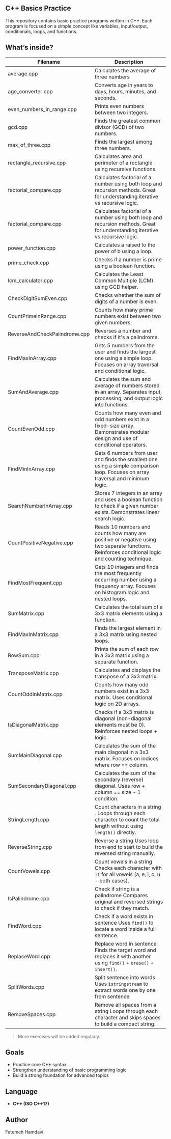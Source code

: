 ## C++ Basics Practice
 
This repository contains basic practice programs written in C++.
Each program is focused on a simple concept like variables, input/output, conditionals, loops, and functions.
 
## What’s inside?
 
| Filename            | Description                          |
|---------------------|--------------------------------------|
| average.cpp         | Calculates the average of three numbers |
| age_converter.cpp           | Converts age in years to days, hours, minutes, and seconds. |
| even_numbers_in_range.cpp      | Prints even numbers between two integers.   |
| gcd.cpp        | Finds the greatest common divisor (GCD) of two numbers.   |
| max_of_three.cpp | Finds the largest among three numbers. |
| rectangle_recursive.cpp | Calculates area and perimeter of a rectangle using recursive functions. |
| factorial_compare.cpp | Calculates factorial of a number using both loop and recursion methods. Great for understanding iterative vs recursive logic. |
| factorial_compare.cpp    | Calculates factorial of a number using both loop and recursion methods. Great for understanding iterative vs recursive logic. |
| power_function.cpp       | Calculates a raised to the power of b using a loop.               |
| prime_check.cpp          | Checks if a number is prime using a boolean function.             |
| lcm_calculator.cpp       | Calculates the Least Common Multiple (LCM) using GCD helper.      |
| CheckDigitSumEven.cpp        | Checks whether the sum of digits of a number is even.         |
| CountPrimeInRange.cpp        | Counts how many prime numbers exist between two given numbers.|
| ReverseAndCheckPalindrome.cpp| Reverses a number and checks if it's a palindrome.            |
| FindMaxInArray.cpp       | Gets 5 numbers from the user and finds the largest one using a simple loop. Focuses on array traversal and conditional logic. |
| SumAndAverage.cpp        | Calculates the sum and average of numbers stored in an array. Separates input, processing, and output logic into functions.   |
| CountEvenOdd.cpp         | Counts how many even and odd numbers exist in a fixed-size array. Demonstrates modular design and use of conditional operators.|
| FindMinInArray.cpp        | Gets 6 numbers from user and finds the smallest one using a simple comparison loop. Focuses on array traversal and minimum logic. |
| SearchNumberInArray.cpp   | Stores 7 integers in an array and uses a boolean function to check if a given number exists. Demonstrates linear search logic. |
| CountPositiveNegative.cpp | Reads 10 numbers and counts how many are positive or negative using two separate functions. Reinforces conditional logic and counting technique. |
| FindMostFrequent.cpp      | Gets 10 integers and finds the most frequently occurring number using a frequency array. Focuses on histogram logic and nested loops. |
| SumMatrix.cpp         | Calculates the total sum of a 3x3 matrix elements using a function. |
| FindMaxInMatrix.cpp   | Finds the largest element in a 3x3 matrix using nested loops.        |
| RowSum.cpp            | Prints the sum of each row in a 3x3 matrix using a separate function.|
| TransposeMatrix.cpp   | Calculates and displays the transpose of a 3x3 matrix.               |
| CountOddInMatrix.cpp       | Counts how many odd numbers exist in a 3x3 matrix. Uses conditional logic on 2D arrays.             |
| IsDiagonalMatrix.cpp       | Checks if a 3x3 matrix is diagonal (non-diagonal elements must be 0). Reinforces nested loops + logic. |
| SumMainDiagonal.cpp        | Calculates the sum of the main diagonal in a 3x3 matrix. Focuses on indices where row == column.       |
| SumSecondaryDiagonal.cpp   | Calculates the sum of the secondary (reverse) diagonal. Uses row + column == size - 1 condition.        |
| StringLength.cpp  | Count characters in a string  . Loops through each character to count the total length without using `length()` directly. |
| ReverseString.cpp | Reverse a string     Uses loop from end to start to build the reversed string manually. |
| CountVowels.cpp   | Count vowels in a string      Checks each character with `if` for all vowels (a, e, i, o, u - both cases). |
| IsPalindrome.cpp  | Check if string is a palindrome    Compares original and reversed strings to check if they match. |
| FindWord.cpp      | Check if a word exists in sentence    Uses `find()` to locate a word inside a full sentence. |
| ReplaceWord.cpp   | Replace word in sentence          Finds the target word and replaces it with another using `find()` + `erase()` + `insert()`. |
| SplitWords.cpp    | Split sentence into words          Uses `istringstream` to extract words one by one from sentence. |
| RemoveSpaces.cpp  | Remove all spaces from a string       Loops through each character and skips spaces to build a compact string. |


 
> More exercises will be added regularly.
 
## Goals
 
- Practice core C++ syntax
- Strengthen understanding of basic programming logic
- Build a strong foundation for advanced topics
 
## Language
 
- **C++ (ISO C++17)**
 
## Author
 
Fatemeh Hamdavi
